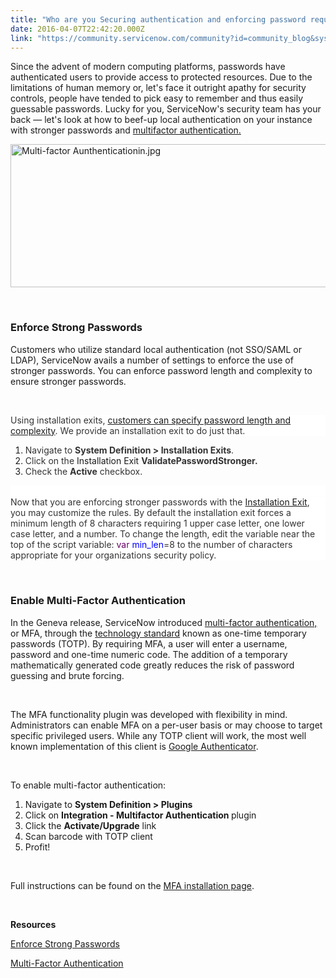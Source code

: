 ```yaml
---
title: "Who are you Securing authentication and enforcing password requirements"
date: 2016-04-07T22:42:20.000Z
link: "https://community.servicenow.com/community?id=community_blog&sys_id=9b2e2a6ddbd0dbc01dcaf3231f9619e9"
---
```

<p>Since the advent of modern computing platforms, passwords have authenticated users to provide access to protected resources. Due to the limitations of human memory or, let&#39;s face it outright apathy for security controls, people have tended to pick easy to remember and thus easily guessable passwords. Lucky for you, ServiceNow&#39;s security team has your back — let&#39;s look at how to beef-up local authentication on your instance with stronger passwords and <a title="ocs.servicenow.com/bundle/geneva-servicenow-platform/page/integrate/authentication/concept/c_MultifactorAuthentication.html" href="https://docs.servicenow.com/bundle/geneva-servicenow-platform/page/integrate/authentication/concept/c_MultifactorAuthentication.html" rel="nofollow">multifactor authentication.</a></p>
<p><img class="image-1 jive-image" style="width: 620px; height: 229px; display: block; margin-left: auto; margin-right: auto;" src="75168842db181344e9737a9e0f961944.iix" alt="Multi-factor Aunthenticationin.jpg" /></p>
<p> </p>
<h3>Enforce Strong Passwords</h3>
<p>Customers who utilize standard local authentication (not SSO/SAML or LDAP), ServiceNow avails a number of settings to enforce the use of stronger passwords. You can enforce password length and complexity to ensure stronger passwords.</p>
<p> </p>
<p style="margin-top: auto; margin-bottom: 1.2pt; background: white;"><span style="color: #333333;">Using installation exits, </span><a title="ocs.servicenow.com/script/server_scripting/task/t_StrengthenPasswordValidationRules.html" href="https://docs.servicenow.com/script/server_scripting/task/t_StrengthenPasswordValidationRules.html" rel="nofollow">customers can specify password length and complexity</a><span style="color: #333333;">. We provide an installation exit to do just that. </span></p>
<ol style="list-style-type: decimal;"><li><span style="color: #333333;">Navigate to <strong>System Definition &gt; Installation Exits</strong>. </span></li><li><span style="color: #333333;">Click on the </span>Installation Exit <span style="color: #333333; background-position: initial;"><strong>ValidatePasswordStronger.</strong></span></li><li><span style="color: #333333; background-position: initial;">Check the <strong>Active</strong> checkbox.</span></li></ol>
<p style="margin-top: auto; margin-bottom: 1.2pt; background: white;"> </p>
<p style="margin-top: auto; margin-bottom: 1.2pt; background: white;"><span style="color: #333333;">Now that you are enforcing stronger passwords with the <a title="ocs.servicenow.com/script/server_scripting/reference/r_InstallationExits.html" href="https://docs.servicenow.com/script/server_scripting/reference/r_InstallationExits.html" rel="nofollow">Installation Exit</a>, you may customize the rules. By default the installation exit forces a minimum length of 8 characters requiring 1 upper case letter, one lower case letter, and a number. To change the length, edit the variable near the top of the script variable: </span><span style="color: #660066;">var </span><span style="color: blue;">min_len</span><span style="color: #333333;">&#61;8 to the number of characters appropriate for your organizations security policy.</span></p>
<p> </p>
<h3>Enable Multi-Factor Authentication</h3>
<p>In the Geneva release, ServiceNow introduced <a title="ocs.servicenow.com/bundle/geneva-servicenow-platform/page/integrate/authentication/concept/c_MultifactorAuthentication.html" href="https://docs.servicenow.com/bundle/geneva-servicenow-platform/page/integrate/authentication/concept/c_MultifactorAuthentication.html" rel="nofollow">multi-factor authentication,</a> or MFA, through the <a title="ools.ietf.org/html/rfc6238" href="https://tools.ietf.org/html/rfc6238" rel="nofollow">technology standard</a> known as one-time temporary passwords (TOTP). By requiring MFA, a user will enter a username, password and one-time numeric code. The addition of a temporary mathematically generated code greatly reduces the risk of password guessing and brute forcing.</p>
<p> </p>
<p>The MFA functionality plugin was developed with flexibility in mind. Administrators can enable MFA on a per-user basis or may choose to target specific privileged users. While any TOTP client will work, the most well known implementation of this client is <a title="n.wikipedia.org/wiki/Google_Authenticator" href="https://en.wikipedia.org/wiki/Google_Authenticator" rel="nofollow">Google Authenticator</a>.</p>
<p> </p>
<p>To enable multi-factor authentication:</p>
<ol style="list-style-type: decimal;"><li>Navigate to <strong>System Definition &gt; Plugins</strong></li><li>Click on <strong>Integration - Multifactor Authentication </strong>plugin</li><li>Click the <strong>Activate/Upgrade</strong> link</li><li>Scan barcode with TOTP client</li><li>Profit!</li></ol>
<p> </p>
<p>Full instructions can be found on the <a title="ocs.servicenow.com/integrate/authentication/concept/c_MultifactorAuthentication.html" href="https://docs.servicenow.com/integrate/authentication/concept/c_MultifactorAuthentication.html" rel="nofollow">MFA installation page</a>.</p>
<p> </p>
<p><strong>Resources</strong></p>
<p><a title="ocs.servicenow.com/script/server_scripting/task/t_StrengthenPasswordValidationRules.html" href="https://docs.servicenow.com/script/server_scripting/task/t_StrengthenPasswordValidationRules.html" rel="nofollow">Enforce Strong Passwords</a></p>
<p><a title="ocs.servicenow.com/bundle/geneva-servicenow-platform/page/integrate/authentication/concept/c_MultifactorAuthentication.html" href="https://docs.servicenow.com/bundle/geneva-servicenow-platform/page/integrate/authentication/concept/c_MultifactorAuthentication.html" rel="nofollow">Multi-Factor Authentication</a></p>